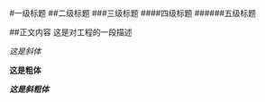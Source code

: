 #一级标题
##二级标题
###三级标题
####四级标题
######五级标题

##正文内容
这是对工程的一段描述

*这是斜体*

**这是粗体**

***这是斜粗体***

~~~这是划线体~~~


